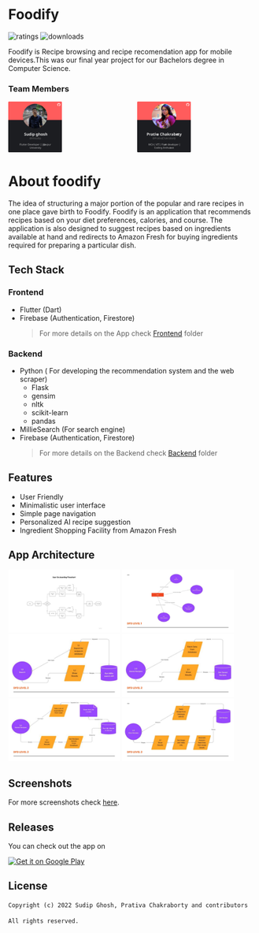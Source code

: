 # Foodify

![ratings](https://PlayBadges.pavi2410.me/badge/ratings?id=com.softperks.foodify&pretty&style=for-the-badge) ![downloads](https://PlayBadges.pavi2410.me/badge/downloads?id=com.softperks.foodify&pretty&style=for-the-badge)

Foodify is Recipe browsing and recipe recomendation app for mobile devices.This was our final year project for our Bachelors degree in Computer Science.

### Team Members

<div style="display:flex;flex-direction:row;justify-content:center;align-items:center;">
<a href="https://github.com/imsudip" target="_blank" style =" display: block;  max-width:300px; margin-right:10px;">
<img src="https://raw.githubusercontent.com/imsudip/foodify/main/resources/xtra/sudip.svg" width=45% />
</a>
<a href="https://github.com/PrativaChakraborty" target="_blank" style =" display: block;  max-width:300px; margin-left:10px;">
<img src="https://raw.githubusercontent.com/imsudip/foodify/main/resources/xtra/prativa.svg" width=45% />
</a>

</div>

# About foodify

The idea of structuring a major portion of the popular and rare recipes in one place gave birth to Foodify. Foodify is an application that recommends recipes based on your diet preferences, calories, and course. The application is also designed to suggest recipes based on ingredients available at hand and redirects to Amazon Fresh for buying ingredients required for preparing a particular dish.

## Tech Stack

### Frontend

- Flutter (Dart)
- Firebase (Authentication, Firestore)
  > For more details on the App check [Frontend](https://github.com/imsudip/foodify/tree/main/Frontend/foodify) folder

### Backend

- Python ( For developing the recommendation system and the web scraper)
  - Flask
  - gensim
  - nltk
  - scikit-learn
  - pandas
- MillieSearch (For search engine)
- Firebase (Authentication, Firestore)
  > For more details on the Backend check [Backend](https://github.com/imsudip/foodify/tree/main/Backend) folder

## Features

- User Friendly
- Minimalistic user interface
- Simple page navigation
- Personalized AI recipe suggestion
- Ingredient Shopping Facility from Amazon Fresh

## App Architecture

<img src="https://raw.githubusercontent.com/imsudip/foodify/main/resources/xtra/slides/Foodify%20ppt_00008.jpg" width=45% /> <img src="https://raw.githubusercontent.com/imsudip/foodify/main/resources/xtra/slides/Foodify%20ppt_00010.jpg" width=45% /> <img src="https://raw.githubusercontent.com/imsudip/foodify/main/resources/xtra/slides/Foodify%20ppt_00011.jpg" width=45% /> <img src="https://raw.githubusercontent.com/imsudip/foodify/main/resources/xtra/slides/Foodify%20ppt_00012.jpg" width=45% /> <img src="https://raw.githubusercontent.com/imsudip/foodify/main/resources/xtra/slides/Foodify%20ppt_00013.jpg" width=45% /> <img src="https://raw.githubusercontent.com/imsudip/foodify/main/resources/xtra/slides/Foodify%20ppt_00014.jpg" width=45% />

## Screenshots

For more screenshots check [here](https://github.com/imsudip/foodify/tree/main/Frontend/foodify).

## Releases

You can check out the app on

<a href='https://play.google.com/store/apps/details?id=com.softperks.foodify&pcampaignid=pcampaignidMKT-Other-global-all-co-prtnr-py-PartBadge-Mar2515-1'  ><img alt='Get it on Google Play' src='https://play.google.com/intl/en_us/badges/static/images/badges/en_badge_web_generic.png' width=40%/></a>

## License

```
Copyright (c) 2022 Sudip Ghosh, Prativa Chakraborty and contributors

All rights reserved.
```
